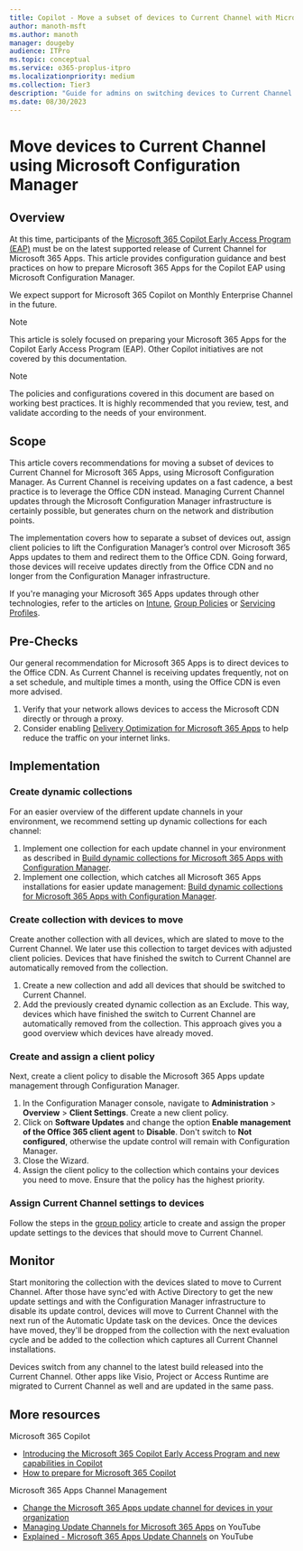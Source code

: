 ```yaml
---
title: Copilot - Move a subset of devices to Current Channel with Microsoft Configuration Manager
author: manoth-msft
ms.author: manoth
manager: dougeby
audience: ITPro 
ms.topic: conceptual 
ms.service: o365-proplus-itpro
ms.localizationpriority: medium
ms.collection: Tier3
description: "Guide for admins on switching devices to Current Channel for Microsoft 365 Apps using Microsoft Configuration Manager"
ms.date: 08/30/2023
---
```


# Move devices to Current Channel using Microsoft Configuration Manager

## Overview

At this time, participants of the [Microsoft 365 Copilot Early Access Program (EAP)](https://www.microsoft.com/microsoft-365/blog/2023/05/09/introducing-the-microsoft-365-copilot-early-access-program-and-new-capabilities-in-copilot/) must be on the latest supported release of Current Channel for Microsoft 365 Apps. This article provides configuration guidance and best practices on how to prepare Microsoft 365 Apps for the Copilot EAP using Microsoft Configuration Manager.

We expect support for Microsoft 365 Copilot on Monthly Enterprise Channel in the future.

> [!NOTE]
> This article is solely focused on preparing your Microsoft 365 Apps for the Copilot Early Access Program (EAP). Other Copilot initiatives are not covered by this documentation.

> [!NOTE]
> The policies and configurations covered in this document are based on working best practices. It is highly recommended that you review, test, and validate according to the needs of your environment.
 
## Scope
This article covers recommendations for moving a subset of devices to Current Channel for Microsoft 365 Apps, using Microsoft Configuration Manager. As Current Channel is receiving updates on a fast cadence, a best practice is to leverage the Office CDN instead. Managing Current Channel updates through the Microsoft Configuration Manager infrastructure is certainly possible, but generates churn on the network and distribution points.

The implementation covers how to separate a subset of devices out, assign client policies to lift the Configuration Manager’s control over Microsoft 365 Apps updates to them and redirect them to the Office CDN. Going forward, those devices will receive updates directly from the Office CDN and no longer from the Configuration Manager infrastructure.

If you're managing your Microsoft 365 Apps updates through other technologies, refer to the articles on [Intune](move-devices-channel-intune.md), [Group Policies](move-devices-channel-group-policy.md) or [Servicing Profiles](move-devices-channel-servicingprofile.md).

## Pre-Checks
Our general recommendation for Microsoft 365 Apps is to direct devices to the Office CDN. As Current Channel is receiving updates frequently, not on a set schedule, and multiple times a month, using the Office CDN is even more advised.
1.	Verify that your network allows devices to access the Microsoft CDN directly or through a proxy.
2.	Consider enabling [Delivery Optimization for Microsoft 365 Apps](../delivery-optimization.md) to help reduce the traffic on your internet links.

## Implementation

### Create dynamic collections
For an easier overview of the different update channels in your environment, we recommend setting up dynamic collections for each channel:
1.	Implement one collection for each update channel in your environment as described in [Build dynamic collections for Microsoft 365 Apps with Configuration Manager](../fieldnotes/build-dynamic-lean-configuration-manager.md#catch-devices-on-specific-update-channels).
2.	Implement one collection, which catches all Microsoft 365 Apps installations for easier update management: [Build dynamic collections for Microsoft 365 Apps with Configuration Manager](../fieldnotes/build-dynamic-lean-configuration-manager.md#catch-devices-running-microsoft-365-apps).

### Create collection with devices to move
Create another collection with all devices, which are slated to move to the Current Channel. We later use this collection to target devices with adjusted client policies. Devices that have finished the switch to Current Channel are automatically removed from the collection.

1.	Create a new collection and add all devices that should be switched to Current Channel.
2.	Add the previously created dynamic collection as an Exclude. This way, devices which have finished the switch to Current Channel are automatically removed from the collection. This approach gives you a good overview which devices have already moved.

### Create and assign a client policy
Next, create a client policy to disable the Microsoft 365 Apps update management through Configuration Manager.

1. In the Configuration Manager console, navigate to **Administration** > **Overview** > **Client Settings**. Create a new client policy.
2. Click on **Software Updates** and change the option **Enable management of the Office 365 client agent** to **Disable**. Don't switch to **Not configured**, otherwise the update control will remain with Configuration Manager.
3. Close the Wizard.
4. Assign the client policy to the collection which contains your devices  you need to move. Ensure that the policy has the highest priority.

### Assign Current Channel settings to devices
Follow the steps in the [group policy](./move-devices-channel-group-policy.md) article to create and assign the proper update settings to the devices that should move to Current Channel.

## Monitor
Start monitoring the collection with the devices slated to move to Current Channel. After those have sync'ed with Active Directory to get the new update settings and with the Configuration Manager infrastructure to disable its update control, devices will move to Current Channel with the next run of the Automatic Update task on the devices. Once the devices have moved, they'll be dropped from the collection with the next evaluation cycle and be added to the collection which captures all Current Channel installations.

Devices switch from any channel to the latest build released into the Current Channel. Other apps like Visio, Project or Access Runtime are migrated to Current Channel as well and are updated in the same pass.

## More resources
Microsoft 365 Copilot
- [Introducing the Microsoft 365 Copilot Early Access Program and new capabilities in Copilot](https://www.microsoft.com/en-us/microsoft-365/blog/2023/05/09/introducing-the-microsoft-365-copilot-early-access-program-and-new-capabilities-in-copilot/)
- [How to prepare for Microsoft 365 Copilot](https://techcommunity.microsoft.com/t5/microsoft-365-copilot/how-to-prepare-for-microsoft-365-copilot/ba-p/3851566)

Microsoft 365 Apps Channel Management
- [Change the Microsoft 365 Apps update channel for devices in your organization](change-update-channels.md)
-	[Managing Update Channels for Microsoft 365 Apps](https://www.youtube.com/watch?v=rIpoloAZnSg) on YouTube
-	[Explained - Microsoft 365 Apps Update Channels](https://www.youtube.com/watch?v=eNn4PDkmo7s) on YouTube
